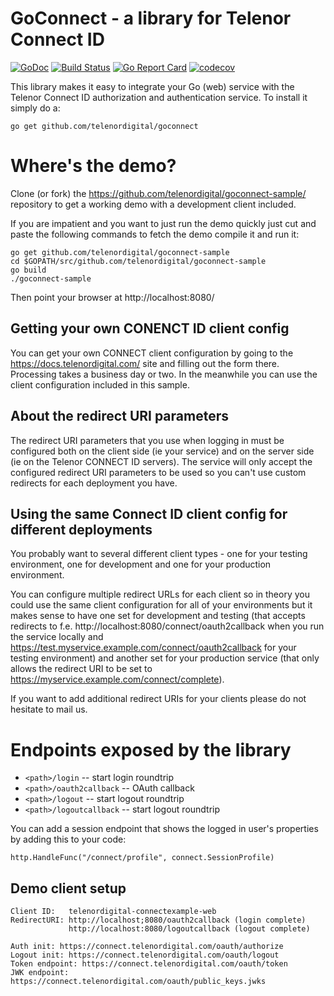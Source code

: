 # GoConnect - a library for Telenor Connect ID
[![GoDoc](https://godoc.org/github.com/telenordigital/goconnect?status.svg)](https://godoc.org/github.com/telenordigital/goconnect)
[![Build Status](https://travis-ci.org/telenordigital/goconnect.svg?branch=master)](https://travis-ci.org/telenordigital/goconnect)
[![Go Report Card](https://goreportcard.com/badge/github.com/telenordigital/goconnect)](https://goreportcard.com/report/github.com/telenordigital/goconnect)
[![codecov](https://codecov.io/gh/telenordigital/goconnect/branch/master/graph/badge.svg)](https://codecov.io/gh/telenordigital/goconnect)

This library makes it easy to integrate your Go (web) service with the Telenor 
Connect ID authorization and authentication service.  To install it
simply do a:

    go get github.com/telenordigital/goconnect

# Where's the demo?

Clone (or fork) the https://github.com/telenordigital/goconnect-sample/
repository to get a working demo with a development client included.

If you are impatient and you want to just run the demo quickly just
cut and paste the following commands to fetch the demo compile it and
run it:

    go get github.com/telenordigital/goconnect-sample
    cd $GOPATH/src/github.com/telenordigital/goconnect-sample
    go build
    ./goconnect-sample

Then point your browser at http://localhost:8080/



## Getting your own CONENCT ID client config
You can get your own CONNECT client configuration by going to the 
https://docs.telenordigital.com/ site and filling out the form there. Processing
takes a business day or two. In the meanwhile you can use the client 
configuration included in this sample.

## About the redirect URI parameters
The redirect URI parameters that you use when logging in must be configured 
both on the client side (ie your service) and on the server side (ie on the
Telenor CONNECT ID servers). The service will only accept the configured 
redirect URI parameters to be used so you can't use custom redirects for 
each deployment you have.

## Using the same Connect ID client config for different deployments
You probably want to several different client types - one for your testing 
environment, one for development and one for your production environment. 

You can configure multiple redirect URLs for each client so in theory you could
use the same client configuration for all of your environments but it makes
sense to have one set for development and testing (that accepts redirects to
f.e. http://localhost:8080/connect/oauth2callback when you run the service locally and
https://test.myservice.example.com/connect/oauth2callback for your testing environment)
and another set for your production service (that only allows the redirect URI 
to be set to https://myservice.example.com/connect/complete). 

If you want to add additional redirect URIs for your clients please do not 
hesitate to mail us. 

# Endpoints exposed by the library

* `<path>/login` -- start login roundtrip
* `<path>/oauth2callback` -- OAuth callback
* `<path>/logout` -- start logout roundtrip 
* `<path>/logoutcallback` -- start logout roundtrip 

You can add a session endpoint that shows the logged in user's properties by
adding this to your code:

    http.HandleFunc("/connect/profile", connect.SessionProfile)

## Demo client setup
    Client ID:   telenordigital-connectexample-web
    RedirectURI: http://localhost;8080/oauth2callback (login complete)
                 http://localhost:8080/logoutcallback (logout complete)

    Auth init: https://connect.telenordigital.com/oauth/authorize
    Logout init: https://connect.telenordigital.com/oauth/logout
    Token endpoint: https://connect.telenordigital.com/oauth/token
    JWK endpoint: https://connect.telenordigital.com/oauth/public_keys.jwks

